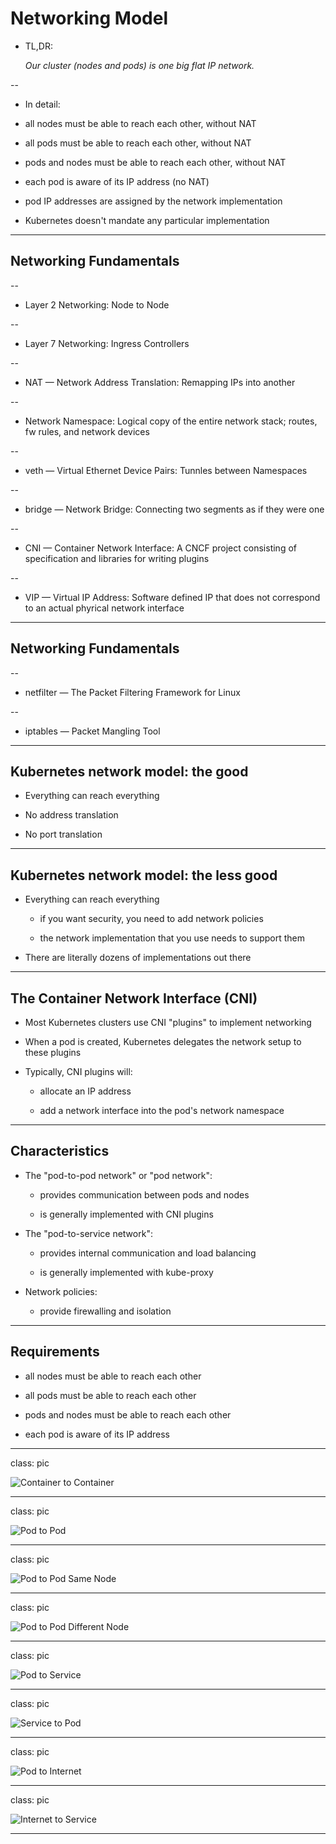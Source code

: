 # Networking Model

- TL,DR:

  *Our cluster (nodes and pods) is one big flat IP network.*

--

- In detail:

 - all nodes must be able to reach each other, without NAT

 - all pods must be able to reach each other, without NAT

 - pods and nodes must be able to reach each other, without NAT

 - each pod is aware of its IP address (no NAT)

 - pod IP addresses are assigned by the network implementation

- Kubernetes doesn't mandate any particular implementation

---

## Networking Fundamentals

--

- Layer 2 Networking: Node to Node

--

- Layer 7 Networking: Ingress Controllers

--

- NAT — Network Address Translation: Remapping IPs into another

--

- Network Namespace: Logical copy of the entire network stack; routes, fw rules, and network devices

--

- veth — Virtual Ethernet Device Pairs: Tunnles between Namespaces

--

- bridge — Network Bridge: Connecting two segments as if they were one

--

- CNI — Container Network Interface: A CNCF project consisting of specification and libraries for writing plugins

--

- VIP — Virtual IP Address: Software defined IP that does not correspond to an actual phyrical network interface

---

## Networking Fundamentals

--

- netfilter — The Packet Filtering Framework for Linux

--

- iptables — Packet Mangling Tool

---

## Kubernetes network model: the good

- Everything can reach everything

- No address translation

- No port translation

---

## Kubernetes network model: the less good

- Everything can reach everything

  - if you want security, you need to add network policies

  - the network implementation that you use needs to support them

- There are literally dozens of implementations out there

---

## The Container Network Interface (CNI)

- Most Kubernetes clusters use CNI "plugins" to implement networking

- When a pod is created, Kubernetes delegates the network setup to these plugins

- Typically, CNI plugins will:

  - allocate an IP address

  - add a network interface into the pod's network namespace


---

## Characteristics

- The "pod-to-pod network" or "pod network":

  - provides communication between pods and nodes

  - is generally implemented with CNI plugins

- The "pod-to-service network":

  - provides internal communication and load balancing

  - is generally implemented with kube-proxy

- Network policies:

  - provide firewalling and isolation

---

## Requirements

 - all nodes must be able to reach each other

 - all pods must be able to reach each other

 - pods and nodes must be able to reach each other

 - each pod is aware of its IP address

---

class: pic

![Container to Container](images/networkcontainer.png)

---


class: pic

![Pod to Pod](images/networkpod.png)

---


class: pic

![Pod to Pod Same Node](images/networkpodtopodsame.gif)

---


class: pic

![Pod to Pod Different Node](images/networkpodtopodsdifferent.gif)

---


class: pic

![Pod to Service](images/networkpodtoservice.gif)

---


class: pic

![Service to Pod](images/networkpodtoservice2.gif)

---


class: pic

![Pod to Internet](images/networkpodtozinternet.gif)

---

class: pic

![Internet to Service](images/networkzinternettoservice.gif)

---